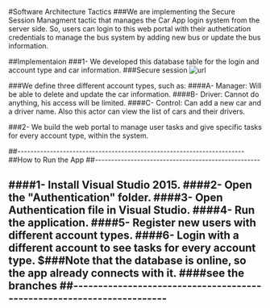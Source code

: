 
#Software Architecture Tactics
###We are implementing the Secure Session Managment tactic that manages the Car App login system from the server side. So, users can login to this web portal with their authetication credentials to manage the bus system by adding new bus or update the bus information.

##Implementaion
###1- We developed this database table for the login and account type and car information.
###Secure session
![url](http://attach.alruabye.net/SoftwareArchitectureTactics/SSMDataBase.png)

###We define three different account types, such as:
####A- Manager: Will be able to delete and update the car information.
####B- Driver: Cannot do anything, his access will be limited.
####C- Control: Can add a new car and a driver name. Also this actor can view the list of cars and their drivers.


###2-  We build the web portal to manage user tasks and give specific tasks for every account type, within the system.
 
##----------------------------------------------------------------------
##How to Run the App
##---------------------------------------------------

####1- Install Visual Studio 2015.
####2- Open the "Authentication" folder.
####3- Open Authentication file in Visual Studio.
####4- Run the application.
####5- Register new  users with different account types. 
####6- Login with a different account to see tasks for every account type.
$###Note that the database is online, so the app already connects with it.
####see the branches
##----------------------------------------------------------------------
--
 
